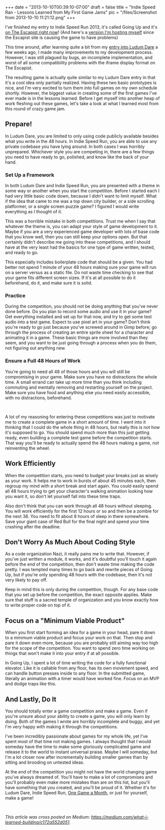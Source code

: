 
+++
date = "2013-10-10T00:39:10-07:00"
draft = false
title = "Indie Speed Ran - Lessons Learned from My First Game Jams"
pic = "/files/Screenshot from 2013-10-10 11:21:12.png"
+++

<p>I've finished my entry to Indie Speed Run 2013, it's called Going Up and it's <a href="http://www.escapistmagazine.com/content/indie-speed-run/?game=680">on The Escapist right now</a>! (And here's a <a href="http://justinmccandless.com/demos/going-up/index.html">version I'm hosting myself</a> since the Escapist site is causing the game to have problems)</p>

<p>This time around, after learning quite a bit from my <a href="http://justinmccandless.com/blog/Ludum+Dare+27+this+Weekend">entry into Ludum Dare</a> a few weeks ago, I made many improvements to my development process.  However, I was still plagued by bugs, an incomplete implementation, and worst of all some compatibility problems with the iframe display format on The Escapist.</p>

<p>The resulting game is actually quite similar to my Ludum Dare entry in that it's a cool idea only partially realized.  Having these two basic prototypes is nice, and I'm very excited to turn them into full games on my own schedule shortly.  However, the biggest value in creating some of the first games I've ever made is in the lessons learned.  Before I get myself into another heap of work fleshing out these games, let's take a look at what I learned most from this round of crazy game jam.</p>

<h2 id="prepare">Prepare!</h2>

<p>In Ludum Dare, you are limited to only using code publicly available besides what you write in the 48 hours.  In Indie Speed Run, you are able to use any private codebase you have lying around.  In both cases I was horribly unprepared.  Whichever style you are competing in, there are a few things you need to have ready to go, polished, and know like the back of your hand.</p>

<h3 id="setupaframework">Set Up a Framework</h3>

<p>In both Ludum Dare and Indie Speed Run, you are presented with a theme in some way or another when you start the competition.  Before I started each I had very little basic code down, because I didn't want to limit myself.  What if the idea that came to me was a top down city builder, or a side scrolling platformer, or a single screen puzzle game?  I figured I would write everything as I thought of it.</p>

<p>This was a horrible mistake in both competitions.  Trust me when I say that whatever the theme is, you can adapt your style of game development to it.  Maybe if you are a very experienced game developer with lots of base code that you know well, then you can still keep your options open.  But that certainly didn't describe me going into these competitions, and I should have at the very least had the basics for one type of game written, tested, and ready to go.</p>

<p>This especially includes boilerplate code that should be a given.  You had better not spend 1 minute of your 48 hours making sure your game will run on a server versus as a static file.  Do not waste time checking to see that your game fits different screen sizes.  If it's at all possible to do it beforehand, do it, and make sure it is solid.</p>

<h3 id="practice">Practice</h3>

<p>During the competition, you should not be doing anything that you've never done before.  Do you plan to record some audio and use it in your game?  Get everything installed and set up for that now, and try to get some test audio into a test game.  Expect to use pixel art in your game?  Don't think you're ready to go just because you've screwed around in Gimp before; go through the process of creating an entire sprite sheet for a character and animating it in a game.  These basic things are more involved than they seem, and you want to be just going through a process when you do them, not figuring out anything new.</p>

<h3 id="ensureafull48hoursofwork">Ensure a Full 48 Hours of Work</h3>

<p>You're going to need all 48 of those hours and you will still be compromising in your game.  Make sure you have no distractions the whole time.  A small errand can take up more time than you think including commuting and mentally removing and restarting yourself on the project.  Make sure you have food and anything else you need easily accessible, with no distractions, beforehand.</p>

<p><br /></p>

<p>A lot of my reasoning for entering these competitions was just to motivate me to create a complete game in a short amount of time.  I went into it thinking that I could do the whole thing in 48 hours, but really this is not how it's supposed to go.  You should spend much more than this just getting ready, even building a complete test game before the competition starts.  That way you'll be ready to actually spend the 48 hours making a game, not reinventing the wheel.</p>

<h2 id="workefficiently">Work Efficiently</h2>

<p>When the competition starts, you need to budget your breaks just as wisely as your work.  It helps me to work in bursts of about 45 minutes each, then regroup my mind with a short break and start again.  You could easily spend all 48 hours trying to get your character's walking animation looking how you want it, so don't let yourself fall into these time traps.</p>

<p>Also don't think that you can work through all 48 hours without sleeping.  You will work efficiently for the first 12 hours or so and then be a zombie for the next 36.  You need to fit about 8 hours of sleep in there somewhere.  Save your giant case of Red Bull for the final night and spend your time crashing after the deadline.</p>

<h2 id="dontworryasmuchaboutcodingstyle">Don't Worry As Much About Coding Style</h2>

<p>As a code organization Nazi, it really pains me to write that.  However, if you've just written a module, it works, and it's doubtful you'll touch it again before the end of the competition, then don't waste time making the code pretty.  I was tempted many times to go back and rewrite pieces of Going Up, but if you're only spending 48 hours with the codebase, then it's not very likely to pay off.</p>

<p>Keep in mind this is only during the competition, though.  For any base code that you set up before the competition, the exact opposite applies.  Make sure that stuff is a sacred temple of organization and you know exactly how to write proper code on top of it.</p>

<h2 id="focusonaminimumviableproduct">Focus on a "Minimum Viable Product"</h2>

<p>When you first start forming an idea for a game in your head, pare it down to a minimum viable product and focus your work on that.  Then stop and pare it down even more, because you are probably still aiming way too high for the scope of the competition.  You want to spend zero time working on things that won't make it into your entry if at all possible.</p>

<p>In Going Up, I spent a lot of time writing the code for a fully functional elevator.  Like it is callable from any floor, has its own movement speed, and can handle button presses inside to any floor.  In the submitted game, literally an animation with a timer would have worked fine.  Focus on an MVP and dodge traps like this.</p>

<h2 id="andlastlydoit">And Lastly, Do It</h2>

<p>You should totally enter a game competition and make a game.  Even if you're unsure about your ability to create a game, you will only learn by doing.  Both of the games I wrote are horribly incomplete and buggy, and yet I'm very happy with making it through the competitions.</p>

<p>I've been incredibly passionate about games for my whole life, yet I've spent most of that time not making games.  I always thought that I would someday have the time to make some gloriously complicated game and release it to the world to instant universal praise.  Maybe I will someday, but I'm a lot closer now after incrementally building smaller games than by sitting and brooding on untested ideas.</p>

<p>At the end of the competition you might not have the world changing game you've always dreamed of.  You'll have to make a lot of compromises and you'll probably even make more mistakes than are on this list, but you'll have something that you created, and you'll be proud of it.  Whether it's for Ludum Dare, Indie Speed Run, <a href="http://www.onegameamonth.com/">One Game a Month</a>, or just for yourself, make a game!</p>

<p><br /></p>

<p><i>This article was cross posted on Medium: <a href="https://medium.com/what-i-learned-building/c172a552d051">https://medium.com/what-i-learned-building/c172a552d051</a>.</i></p>